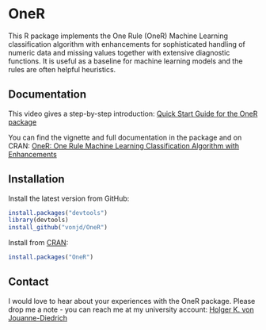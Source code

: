 # OneR
This R package implements the One Rule (OneR) Machine Learning classification algorithm with enhancements for sophisticated handling of numeric data and missing values together with extensive diagnostic functions. It is useful as a baseline for machine learning models and the rules are often helpful heuristics.

## Documentation

This video gives a step-by-step introduction: [Quick Start Guide for the OneR package](https://www.youtube.com/watch?v=AGC0oRlXxgU)

You can find the vignette and full documentation in the package and on CRAN: [OneR: One Rule Machine Learning Classification Algorithm with Enhancements](https://cran.r-project.org/package=OneR)

## Installation

Install the latest version from GitHub:

```R
install.packages("devtools")
library(devtools)
install_github("vonjd/OneR")
```

Install from [CRAN](https://cran.r-project.org/package=OneR):

```r
install.packages("OneR")
```

## Contact

I would love to hear about your experiences with the OneR package. Please drop me a note - you can reach me at my university account: [Holger K. von Jouanne-Diedrich](https://www.h-ab.de/nc/eng/about-aschaffenburg-university-of-applied-sciences/organisation/personal/?tx_fhapersonal_pi1%5BshowUid%5D=jouanne-diedrich)
